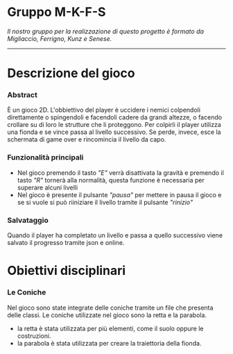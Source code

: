 # Gruppo M-K-F-S

*Il nostro gruppo per la realizzazione di questo progetto è formato da Migliaccio, Ferrigno, Kunz e Senese.*


***

# Descrizione del gioco
### Abstract
È un gioco 2D. L'obbiettivo del player è uccidere i nemici colpendoli direttamente o spingendoli e facendoli cadere da grandi altezze, o facendo crollare su di loro le strutture che li proteggono.
Per colpirli il player utilizza una fionda e se vince passa al livello successivo. Se perde, invece, esce la schermata di game over e rincomincia il livello da capo.
### Funzionalità principali
- Nel gioco premendo il tasto *"E"* verrà disattivata la gravità e premendo il tasto *"R"* tornerà alla normalità, questa funzione è necessaria per superare alcuni livelli 
- Nel gioco è presente il pulsante *"pausa"* per mettere in pausa il gioco e se si vuole si può riiniziare il livello tramite il pulsante *"rinizio"*
### Salvataggio
Quando il player ha completato un livello e passa a quello successivo viene salvato il progresso tramite json e online.
# Obiettivi disciplinari
### Le Coniche
Nel gioco sono state integrate delle coniche tramite un file che presenta delle classi.
Le coniche utilizzate nel gioco sono la retta e la parabola.
- la retta è stata utilizzata per più elementi, come il suolo oppure le costruzioni.
- la parabola è stata utilizzata per creare la traiettoria della fionda.


